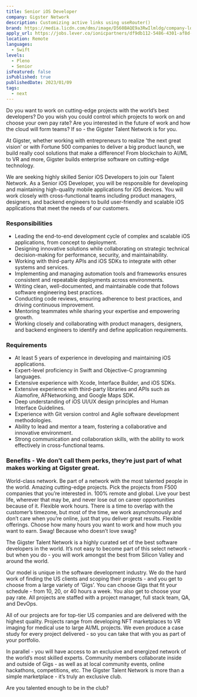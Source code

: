 ```yaml
---
title: Senior iOS Developer
company: Gigster Network
description: Customizing active links using useRouter()
brand: https://media.licdn.com/dms/image/D560BAQE9a3RwIlmldg/company-logo_100_100/0/1663181113958?e=1701907200&v=beta&t=smvioKjTQPsdqD4_r-J9Xc8Y7-gmljFeZmlCoA4nfjM
apply_url: https://jobs.lever.co/ionicpartners/df9db112-5486-4301-af8d-09c8a255a0b2?lever-source=LinkedInManualPosting&source=6
location: Remote
languages: 
  - Swift
levels: 
  - Pleno
  - Senior
isFeatured: false
isPublished: true
publishedDate: 2023/01/09
tags:
  - next
---
```


Do you want to work on cutting-edge projects with the world’s best developers? Do you wish you could control which projects to work on and choose your own pay rate? Are you interested in the future of work and how the cloud will form teams? If so - the Gigster Talent Network is for you.

At Gigster, whether working with entrepreneurs to realize 'the next great vision' or with Fortune 500 companies to deliver a big product launch, we build really cool solutions that make a difference! From blockchain to AI/ML to VR and more, Gigster builds enterprise software on cutting-edge technology.

We are seeking highly skilled Senior iOS Developers to join our Talent Network. As a Senior iOS Developer, you will be responsible for developing and maintaining high-quality mobile applications for iOS devices. You will work closely with cross-functional teams including product managers, designers, and backend engineers to build user-friendly and scalable iOS applications that meet the needs of our customers.

### Responsibilities

- Leading the end-to-end development cycle of complex and scalable iOS applications, from concept to deployment.
- Designing innovative solutions while collaborating on strategic technical decision-making for performance, security, and maintainability.
- Working with third-party APIs and iOS SDKs to integrate with other systems and services.
- Implementing and managing automation tools and frameworks ensures consistent and repeatable deployments across environments.
- Writing clean, well-documented, and maintainable code that follows software engineering best practices.
- Conducting code reviews, ensuring adherence to best practices, and driving continuous improvement.
- Mentoring teammates while sharing your expertise and empowering growth.
- Working closely and collaborating with product managers, designers, and backend engineers to identify and define application requirements.

### Requirements

- At least 5 years of experience in developing and maintaining iOS applications.
- Expert-level proficiency in Swift and Objective-C programming languages.
- Extensive experience with Xcode, Interface Builder, and iOS SDKs.
- Extensive experience with third-party libraries and APIs such as Alamofire, AFNetworking, and Google Maps SDK.
- Deep understanding of iOS UI/UX design principles and Human Interface Guidelines.
- Experience with Git version control and Agile software development methodologies.
- Ability to lead and mentor a team, fostering a collaborative and innovative environment.
- Strong communication and collaboration skills, with the ability to work effectively in cross-functional teams.

### Benefits - We don’t call them perks, they’re just part of what makes working at Gigster great.

World-class network. Be part of a network with the most talented people in the world.
Amazing cutting-edge projects. Pick the projects from F500 companies that you’re interested in.
100% remote and global. Live your best life, wherever that may be, and never lose out on career opportunities because of it.
Flexible work hours. There is a time to overlap with the customer’s timezone, but most of the time, we work asynchronously and don’t care when you’re online, just that you deliver great results.
Flexible offerings. Choose how many hours you want to work and how much you want to earn.
Swag! Because who doesn’t love swag?

The Gigster Talent Network is a highly curated set of the best software developers in the world. It’s not easy to become part of this select network - but when you do - you will work amongst the best from Silicon Valley and around the world.

Our model is unique in the software development industry. We do the hard work of finding the US clients and scoping their projects - and you get to choose from a large variety of ‘Gigs’. You can choose Gigs that fit your schedule - from 10, 20, or 40 hours a week. You also get to choose your pay rate. All projects are staffed with a project manager, full stack team, QA, and DevOps.

All of our projects are for top-tier US companies and are delivered with the highest quality. Projects range from developing NFT marketplaces to VR imaging for medical use to large AI/ML projects. We even produce a case study for every project delivered - so you can take that with you as part of your portfolio.

In parallel - you will have access to an exclusive and energized network of the world’s most skilled experts. Community members collaborate inside and outside of Gigs - as well as at local community events, online hackathons, competitions, etc. The Gigster Talent Network is more than a simple marketplace - it’s truly an exclusive club.

Are you talented enough to be in the club?